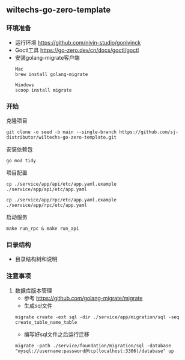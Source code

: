 ## wiltechs-go-zero-template

### 环境准备
* 运行环境 https://github.com/nivin-studio/gonivinck
* Goctl工具 https://go-zero.dev/cn/docs/goctl/goctl
* 安装golang-migrate客户端
    ```
    Mac
    brew install golang-migrate
    
    Windows
    scoop install migrate
    ```

### 开始
克隆项目
```
git clone -o seed -b main --single-branch https://github.com/sj-distributor/wiltechs-go-zero-template.git
```

安装依赖包
```
go mod tidy
```

项目配置
```
cp ./service/app/api/etc/app.yaml.example ./service/app/api/etc/app.yaml 
```
```
cp ./service/app/rpc/etc/app.yaml.example ./service/app/rpc/etc/app.yaml 
```

启动服务
```
make run_rpc & make run_api
```

### 目录结构
* 目录结构树和说明

### 注意事项
1. 数据库版本管理
   * 参考 https://github.com/golang-migrate/migrate
   * 生成sql文件
    ```
    migrate create -ext sql -dir ./service/app/migration/sql -seq create_table_name_table
    ```
   * 编写好sql文件之后运行迁移
    ```
    migrate -path ./service/foundation/migration/sql -database "mysql://username:password@tcp(localhost:3306)/database" up
    ```

